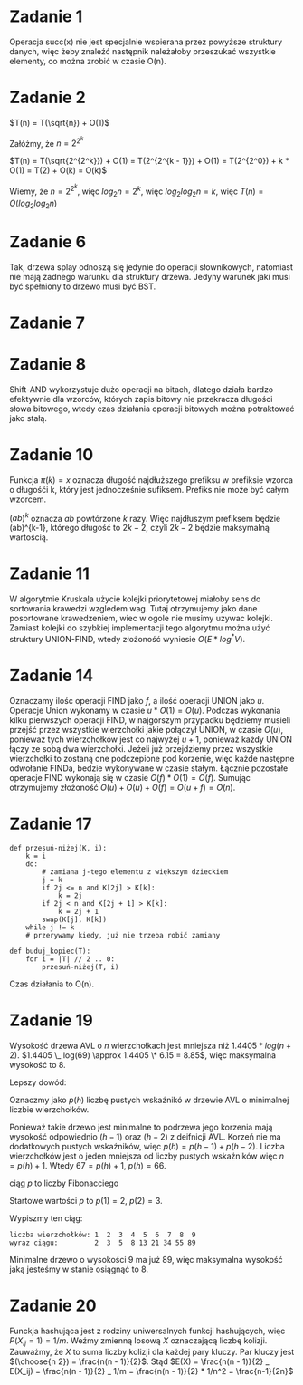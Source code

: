 # Zadanie 1

Operacja succ(x) nie jest specjalnie wspierana przez powyższe struktury danych, więc żeby znaleźć następnik należałoby przeszukać wszystkie elementy, co można zrobić w czasie O(n).

# Zadanie 2

$T(n) = T(\sqrt{n}) + O(1)$

Załóżmy, że $n = 2^{2^k}$

$T(n) = T(\sqrt{2^{2^k}}) + O(1) = T(2^{2^{k - 1}}) + O(1) = T(2^{2^0}) + k * O(1) = T(2) + O(k) = O(k)$

Wiemy, że $n = 2^{2^k}$, więc $log_2{n} = 2^k$, więc $log_2{log_2{n}} = k$, więc $T(n) = O(log_2{log_2{n}})$

# Zadanie 6

Tak, drzewa splay odnoszą się jedynie do operacji słownikowych, natomiast nie mają żadnego warunku dla struktury drzewa. Jedyny warunek jaki musi być spełniony to drzewo musi być BST.

# Zadanie 7

# Zadanie 8

Shift-AND wykorzystuje dużo operacji na bitach, dlatego działa bardzo efektywnie dla wzorców, których zapis bitowy nie przekracza długości słowa bitowego, wtedy czas działania operacji bitowych można potraktować jako stałą.

# Zadanie 10

Funkcja $\pi(k) = x$ oznacza długość najdłuższego prefiksu w prefiksie wzorca o długośći k, który jest jednocześnie sufiksem. Prefiks nie może być całym wzorcem.

$(ab)^k$ oznacza $ab$ powtórzone $k$ razy. Więc najdłuszym prefiksem będzie (ab)^{k-1}, którego długość to $2k - 2$, czyli $2k - 2$ będzie maksymalną wartością.

# Zadanie 11

W algorytmie Kruskala użycie kolejki priorytetowej miałoby sens do sortowania krawedzi wzgledem wag. Tutaj otrzymujemy jako dane posortowane krawedzeniem, wiec w ogole nie musimy uzywac kolejki. Zamiast kolejki do szybkiej implementacji tego algorytmu można użyć struktury UNION-FIND, wtedy złożoność wyniesie $O(E * log^*{V})$.

# Zadanie 14

Oznaczamy ilośc operacji FIND jako $f$, a ilość operacji UNION jako $u$. Operacje Union wykonamy w czasie $u * O(1) = O(u)$. Podczas wykonania kilku pierwszych operacji FIND, w najgorszym przypadku będziemy musieli przejść przez wszystkie wierzchołki jakie połączył UNION, w czasie $O(u)$, ponieważ tych wierzchołków jest co najwyżej $u + 1$, ponieważ każdy UNION łączy ze sobą dwa wierzchołki. Jeżeli już przejdziemy przez wszystkie wierzchołki to zostaną one podczepione pod korzenie, więc każde następne odwołanie FINDa, bedzie wykonywane w czasie stałym. Łącznie pozostałe operacje FIND wykonają się w czasie $O(f) * O(1) = O(f)$. Sumując otrzymujemy złożoność $O(u) + O(u) + O(f) = O(u + f) = O(n)$.

# Zadanie 17

```
def przesuń-niżej(K, i):
    k = i
    do:
        # zamiana j-tego elementu z większym dzieckiem
        j = k
        if 2j <= n and K[2j] > K[k]:
            k = 2j
        if 2j < n and K[2j + 1] > K[k]:
            k = 2j + 1
        swap(K[j], K[k])
    while j != k
    # przerywamy kiedy, już nie trzeba robić zamiany
```

```
def buduj_kopiec(T):
    for i = |T| // 2 .. 0:
        przesuń-niżej(T, i)
```

Czas działania to O(n).

# Zadanie 19

Wysokość drzewa AVL o $n$ wierzchołkach jest mniejsza niż $1.4405 * log(n + 2)$. $1.4405 \_ log(69) \approx 1.4405 \* 6.15 = 8.85$, więc maksymalna wysokość to $8$.

Lepszy dowód:

Oznaczmy jako $p(h)$ liczbę pustych wskaźnikó w drzewie AVL o minimalnej liczbie wierzchołków.

Ponieważ takie drzewo jest minimalne to podrzewa jego korzenia mają wysokość odpowiednio $(h - 1)$ oraz $(h - 2)$ z deifnicji AVL. Korzeń nie ma dodatkowych pustych wskaźników, więc $p(h) = p(h - 1) + p(h - 2)$. Liczba wierzchołków jest o jeden mniejsza od liczby pustych wskaźników więc $n = p(h) + 1$. Wtedy $67 = p(h) + 1$, $p(h) = 66$.

ciąg $p$ to liczby Fibonacciego

Startowe wartości $p$ to $p(1) = 2$, $p(2) = 3$.

Wypiszmy ten ciąg:

```
liczba wierzchołków: 1  2  3  4  5  6  7  8  9
wyraz ciągu:         2  3  5  8 13 21 34 55 89
```

Minimalne drzewo o wysokości $9$ ma już $89$, więc maksymalna wysokość jaką jesteśmy w stanie osiągnąć to $8$.

# Zadanie 20

Funckja hashująca jest z rodziny uniwersalnych funkcji hashujących, więc $P(X_{ij} = 1) = 1/m$. Weźmy zmienną losową $X$ oznaczającą liczbę kolizji. Zauważmy, że $X$ to suma liczby kolizji dla każdej pary kluczy. Par kluczy jest $(\choose{n 2}) = \frac{n(n - 1)}{2}$. Stąd $E(X) = \frac{n(n - 1)}{2} _ E(X_ij) = \frac{n(n - 1)}{2} _ 1/m = \frac{n(n - 1)}{2} * 1/n^2 = \frac{n-1}{2n}$
